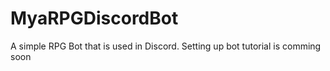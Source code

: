 # MyaRPGDiscordBot
A simple RPG Bot that is used in Discord. Setting up bot tutorial is comming soon

